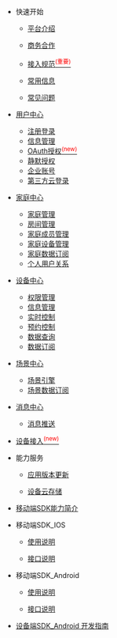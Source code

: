 * 快速开始 

	* [平台介绍](zh-cn/)  

	* [商务合作](zh-cn/Business)  

	* [接入规范<sup style="color:red">(重要)<sup>](zh-cn/Standard/Basic)     

	* [常用信息](zh-cn/Standard/Other) 
	
	* [常见问题](zh-cn/Standard/Question)  


* [用户中心](zh-cn/AccountManage)  
	* [注册登录](zh-cn/AccountManage/signIn) 
	* [信息管理](zh-cn/AccountManage/infoManage)    	
	* [OAuth授权<sup style="color:red">(new)<sup>](zh-cn/AccountManage/oauth)  
	* [静默授权](zh-cn/AccountManage/silentAuth)  
	* [企业账号](zh-cn/AccountManage/enterpriseAcc)
	* [第三方云登录](zh-cn/AccountManage/thirdpartUserLogin)   
  

* [家庭中心](zh-cn/FamilyManage)  
	* [家庭管理](zh-cn/FamilyManage/FamilyManage)    
	* [房间管理](zh-cn/FamilyManage/FamilyRoomManage)    
	* [家庭成员管理](zh-cn/FamilyManage/FamilyMembersManage)  
	* [家庭设备管理](zh-cn/FamilyManage/FamilyDeviceManage)  
    * [家庭数据订阅](zh-cn/FamilyManage/FamilySubDataManage) 
    * [个人用户关系](zh-cn/FamilyManage/UserRelationship) 

* [设备中心](zh-cn/DevicesManage)
	* [权限管理](zh-cn/DevicesManage/authorization) 
	* [信息管理](zh-cn/DevicesManage/information)     
	* [实时控制](zh-cn/DevicesManage/real-time)  
	* [预约控制](zh-cn/DevicesManage/reservation)  
	* [数据查询](zh-cn/DevicesManage/dataquery)    
    * [数据订阅](zh-cn/DevicesManage/datasubscription)   


* [场景中心](zh-cn/IFTTTManage)
	* [场景引擎](zh-cn/IFTTTManage/IFTTT)  
    * [场景数据订阅](zh-cn/)  


* [消息中心](zh-cn/MessageManage)   
	* [消息推送](zh-cn/MessageManage/MessagePush)   

	  

* [设备接入<sup style="color:red">(new)<sup>](zh-cn/Cloudgw)


* 能力服务  

	* [应用版本更新](zh-cn/AppVersionUpdate)    
	
	* [设备云存储](zh-cn/CapacityService_DeviceCloudStorage)  


* [移动端SDK能力简介](zh-cn/uSDK)   

*  移动端SDK_IOS

	* [使用说明](zh-cn/USDK/uSDK_Phone_iOS_USE_GUIDE)   
	
	* [接口说明](zh-cn/USDK/uSDK_Phone_iOS_API_USE)  

*  移动端SDK_Android

	* [使用说明](zh-cn/USDK/uSDK_Phone_Android)  
	
	* [接口说明](zh-cn/USDK/uSDK_Phone_Android)  

 

* [设备端SDK_Android 开发指南](zh-cn/USDK/SmartDeviceSDK)


<div style='display: none'>
* ChangeLog  

	* [账户服务](zh-cn/ChangeLog/Account)
	* [设备管理](zh-cn/ChangeLog/DevicesManage)
	* [数据订阅](zh-cn/ChangeLog/DataSubscription) 
	* [家庭模型](zh-cn/ChangeLog/Family)
	* [场景引擎](zh-cn/ChangeLog/IFTTT)
	* [预约定时](zh-cn/ChangeLog/Scheduler)
	* [设备影子](zh-cn/ChangeLog/DevicesShadow)
	* [消息推送](zh-cn/ChangeLog/MessagePush)
	* [能力服务](zh-cn/ChangeLog/CapacityService_Weather)
* [移动端SDK iOS](zh-cn/ChangeLog/CHL_uSDK_Phone_iOS)
* [移动端SDK Android](zh-cn/ChangeLog/CHL_uSDK_Phone_Android)
* [设备端SDK Android](zh-cn/ChangeLog/CHL_SmartDeviceSDK)
</div>

	
